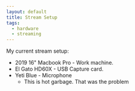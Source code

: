 ```yaml
---
layout: default
title: Stream Setup
tags:
  - hardware
  - streaming
---
```


My current stream setup:

- 2019 16" Macbook Pro - Work machine.
- El Gato HD60X - USB Capture card.
- Yeti Blue - Microphone
    - This is hot garbage.
        That was the problem

